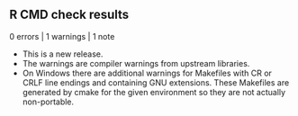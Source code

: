 ## R CMD check results

0 errors | 1 warnings | 1 note

* This is a new release.
* The warnings are compiler warnings from upstream libraries.
* On Windows there are additional warnings for Makefiles with CR or CRLF line endings and containing GNU extensions. These Makefiles are generated by cmake for the given environment so they are not actually non-portable.
